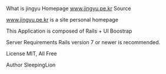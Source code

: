 What is jingyu Homepage
www.jingyu.pe.kr Source

www.jingyu.pe.kr is a site personal homepage

This Application is composed of Rails + UI Boostrap

Server Requirements
Rails version 7 or newer is recommended.

License
MIT, All Free

Author
SleepingLion